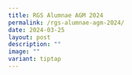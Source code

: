 ```yaml
---
title: RGS Alumnae AGM 2024
permalink: /rgs-alumnae-agm-2024/
date: 2024-03-25
layout: post
description: ""
image: ""
variant: tiptap
---
```

